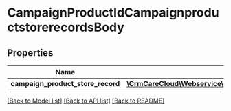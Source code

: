 # CampaignProductIdCampaignproductstorerecordsBody

## Properties
Name | Type | Description | Notes
------------ | ------------- | ------------- | -------------
**campaign_product_store_record** | [**\CrmCareCloud\Webservice\RestApi\Client\Model\CampaignProductStoreRecord**](CampaignProductStoreRecord.md) |  | 

[[Back to Model list]](../../README.md#documentation-for-models) [[Back to API list]](../../README.md#documentation-for-api-endpoints) [[Back to README]](../../README.md)

